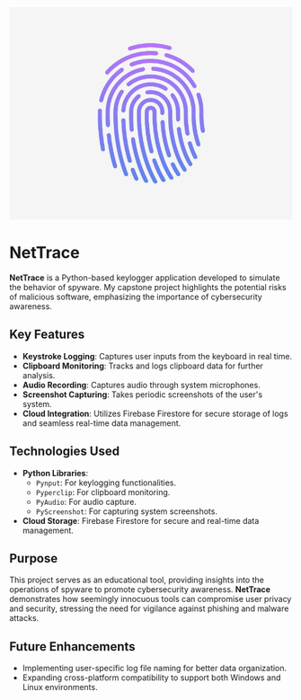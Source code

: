 ![AltText](nettrace.webp)


# NetTrace

**NetTrace** is a Python-based keylogger application developed to simulate the behavior of spyware. My capstone project highlights the potential risks of malicious software, emphasizing the importance of cybersecurity awareness.

## Key Features
- **Keystroke Logging**: Captures user inputs from the keyboard in real time.
- **Clipboard Monitoring**: Tracks and logs clipboard data for further analysis.
- **Audio Recording**: Captures audio through system microphones.
- **Screenshot Capturing**: Takes periodic screenshots of the user's system.
- **Cloud Integration**: Utilizes Firebase Firestore for secure storage of logs and seamless real-time data management.

## Technologies Used
- **Python Libraries**:
  - `Pynput`: For keylogging functionalities.
  - `Pyperclip`: For clipboard monitoring.
  - `PyAudio`: For audio capture.
  - `PyScreenshot`: For capturing system screenshots.
- **Cloud Storage**: Firebase Firestore for secure and real-time data management.

## Purpose
This project serves as an educational tool, providing insights into the operations of spyware to promote cybersecurity awareness. **NetTrace** demonstrates how seemingly innocuous tools can compromise user privacy and security, stressing the need for vigilance against phishing and malware attacks.

## Future Enhancements
- Implementing user-specific log file naming for better data organization.
- Expanding cross-platform compatibility to support both Windows and Linux environments.
